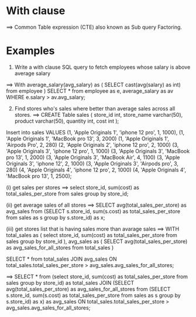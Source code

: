 # With clause
==> Common Table expression (CTE) also known as Sub query Factoring.

# Examples
1. Write a with clause SQL query to fetch employees whose salary is above average salary

==> With average_salary(avg_salary) as 
	    (
            SELECT cast(avg(salary) as int) from employee
        )
    SELECT * from employee as e, average_salary as av 
    WHERE e.salary > av.avg_salary;

2. Find stores who's sales where better than average sales across all stores.
==> CREATE Table sales
    (
        store_id int,
        store_name varchar(50),
        product varchar(50),
        quantity int,
        cost int
    );


Insert into sales
VALUES (1, 'Apple Originals 1', 'iphone 12 pro', 1, 1000),
(1, 'Apple Originals 1', 'MacBook pro 13', 3, 2000)
(1, 'Apple Originals 1', 'Airpods Pro', 2, 280)
(2, 'Apple Originals 2', 'iphone 12 pro', 2, 1000)
(3, 'Apple Originals 3', 'iphone 12 pro', 1, 1000)
(3, 'Apple Originals 3', 'MacBook pro 13', 1, 2000)
(3, 'Apple Originals 3', 'MacBook Air', 4, 1100)
(3, 'Apple Originals 3', 'iphone 12', 2, 1000)
(3, 'Apple Originals 3', 'Airpods pro', 3, 280)
(4, 'Apple Originals 4', 'iphone 12 pro', 2, 1000)
(4, 'Apple Originals 4', 'MacBook pro 13', 1, 2500);

(i) get sales per stores
==> select store_id, sum(cost) as           total_sales_per_store
    from sales group by store_id;

(ii) get average sales of all stores
==> SELECT avg(total_sales_per_store) as avg_sales
    from (SELECT s.store_id, sum(s.cost) as total_sales_per_store
	    from sales as s 
	    group by s.store_id) as x;

(iii) get stores list that is having sales more than avarage sales
==> WITH total_sales as (
        select store_id, sum(cost) as total_sales_per_store
		from sales group by store_id
    ),
	avg_sales as (
        SELECT avg(total_sales_per_store) as                avg_sales_for_all_stores from total_sales
    )

SELECT * from total_sales 
JOIN avg_sales 
ON total_sales.total_sales_per_store > avg_sales.avg_sales_for_all_stores;

==> SELECT * 
    from (select store_id, sum(cost) as total_sales_per_store
		from sales group by store_id) as total_sales
    JOIN (SELECT avg(total_sales_per_store) as avg_sales_for_all_stores
		from (SELECT s.store_id, sum(s.cost) as total_sales_per_store
			from sales as s 
			group by s.store_id) as x) as avg_sales
    ON total_sales.total_sales_per_store > avg_sales.avg_sales_for_all_stores;